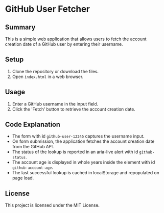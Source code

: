 # GitHub User Fetcher

## Summary
This is a simple web application that allows users to fetch the account creation date of a GitHub user by entering their username.

## Setup
1. Clone the repository or download the files.
2. Open `index.html` in a web browser.

## Usage
1. Enter a GitHub username in the input field.
2. Click the 'Fetch' button to retrieve the account creation date.

## Code Explanation
- The form with id `github-user-12345` captures the username input.
- On form submission, the application fetches the account creation date from the GitHub API.
- The status of the lookup is reported in an aria-live alert with id `github-status`.
- The account age is displayed in whole years inside the element with id `github-account-age`.
- The last successful lookup is cached in localStorage and repopulated on page load.

## License
This project is licensed under the MIT License.